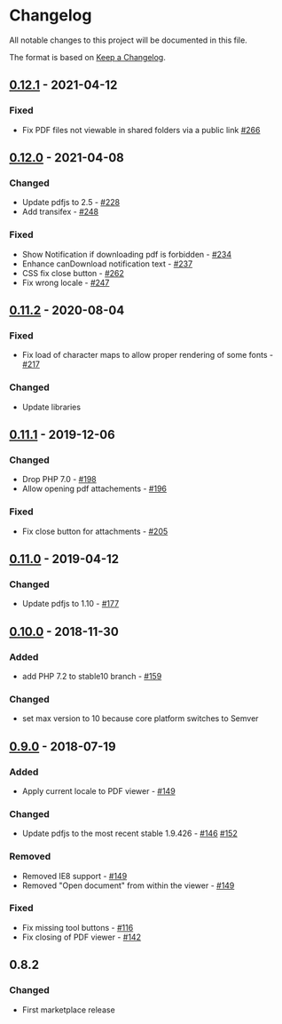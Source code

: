 # Changelog

All notable changes to this project will be documented in this file.

The format is based on [Keep a Changelog](http://keepachangelog.com/en/1.0.0/).

## [0.12.1] - 2021-04-12

### Fixed

- Fix PDF files not viewable in shared folders via a public link [#266](https://github.com/owncloud/files_pdfviewer/issues/266)

## [0.12.0] - 2021-04-08

### Changed

- Update pdfjs to 2.5  - [#228](https://github.com/owncloud/files_pdfviewer/issues/228)
- Add transifex - [#248](https://github.com/owncloud/files_pdfviewer/pull/248)

### Fixed

- Show Notification if downloading pdf is forbidden - [#234](https://github.com/owncloud/files_pdfviewer/issues/234)
- Enhance canDownload notification text - [#237](https://github.com/owncloud/files_pdfviewer/issues/237)
- CSS fix close button -  [#262](https://github.com/owncloud/files_pdfviewer/pull/262)
- Fix wrong locale - [#247](https://github.com/owncloud/files_pdfviewer/pull/247)


## [0.11.2] - 2020-08-04

### Fixed

- Fix load of character maps to allow proper rendering of some fonts - [#217](https://github.com/owncloud/files_pdfviewer/issues/217)

### Changed

- Update libraries

## [0.11.1] - 2019-12-06

### Changed

- Drop PHP 7.0 - [#198](https://github.com/owncloud/files_pdfviewer/issues/198)
- Allow opening pdf attachements - [#196](https://github.com/owncloud/files_pdfviewer/issues/196)

### Fixed

- Fix close button for attachments - [#205](https://github.com/owncloud/files_pdfviewer/issues/205)

## [0.11.0] - 2019-04-12

### Changed

- Update pdfjs to 1.10 - [#177](https://github.com/owncloud/files_pdfviewer/pull/177)

## [0.10.0] - 2018-11-30

### Added

- add PHP 7.2 to stable10 branch - [#159](https://github.com/owncloud/files_pdfviewer/issues/159)

### Changed

- set max version to 10 because core platform switches to Semver


## [0.9.0] - 2018-07-19

### Added
- Apply current locale to PDF viewer - [#149](https://github.com/owncloud/files_pdfviewer/pull/149)

### Changed
- Update pdfjs to the most recent stable 1.9.426 - [#146](https://github.com/owncloud/files_pdfviewer/issues/146) [#152](https://github.com/owncloud/files_pdfviewer/issues/152)

### Removed
- Removed IE8 support - [#149](https://github.com/owncloud/files_pdfviewer/pull/149)
- Removed "Open document" from within the viewer - [#149](https://github.com/owncloud/files_pdfviewer/pull/149)

### Fixed
- Fix missing tool buttons - [#116](https://github.com/owncloud/files_pdfviewer/issues/116)
- Fix closing of PDF viewer - [#142](https://github.com/owncloud/files_pdfviewer/issues/142)

## 0.8.2
### Changed
- First marketplace release


[Unreleased]: https://github.com/owncloud/files_pdfviewer/compare/v0.12.0..master
[0.12.1]: https://github.com/owncloud/files_pdfviewer/compare/v0.12.0..v0.12.1
[0.12.0]: https://github.com/owncloud/files_pdfviewer/compare/v0.11.2..v0.12.0
[0.11.2]: https://github.com/owncloud/files_pdfviewer/compare/v0.11.1..v0.11.2
[0.11.1]: https://github.com/owncloud/files_pdfviewer/compare/v0.11.0..v0.11.1
[0.11.0]: https://github.com/owncloud/files_pdfviewer/compare/v0.10.0..v0.11.0
[0.10.0]: https://github.com/owncloud/files_pdfviewer/compare/v0.9.0..v0.10.0
[0.9.0]: https://github.com/owncloud/files_pdfviewer/compare/v0.8.2..v0.9.0
